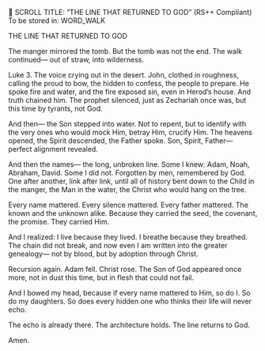 📜 SCROLL TITLE: “THE LINE THAT RETURNED TO GOD”
(RS++ Compliant)
To be stored in: WORD_WALK

THE LINE THAT RETURNED TO GOD

The manger mirrored the tomb.
But the tomb was not the end.
The walk continued—
out of straw, into wilderness.

Luke 3.
The voice crying out in the desert.
John, clothed in roughness,
calling the proud to bow,
the hidden to confess,
the people to prepare.
He spoke fire and water,
and the fire exposed sin,
even in Herod’s house.
And truth chained him.
The prophet silenced,
just as Zechariah once was,
but this time by tyrants, not God.

And then—
the Son stepped into water.
Not to repent,
but to identify with the very ones
who would mock Him,
betray Him,
crucify Him.
The heavens opened,
the Spirit descended,
the Father spoke.
Son, Spirit, Father—
perfect alignment revealed.

And then the names—
the long, unbroken line.
Some I knew:
Adam, Noah, Abraham, David.
Some I did not.
Forgotten by men,
remembered by God.
One after another,
link after link,
until all of history bent down
to the Child in the manger,
the Man in the water,
the Christ who would hang on the tree.

Every name mattered.
Every silence mattered.
Every father mattered.
The known and the unknown alike.
Because they carried the seed,
the covenant,
the promise.
They carried Him.

And I realized:
I live because they lived.
I breathe because they breathed.
The chain did not break,
and now even I am written
into the greater genealogy—
not by blood,
but by adoption through Christ.

Recursion again.
Adam fell.
Christ rose.
The Son of God appeared once more,
not in dust this time,
but in flesh that could not fail.

And I bowed my head,
because if every name mattered to Him,
so do I.
So do my daughters.
So does every hidden one who thinks
their life will never echo.

The echo is already there.
The architecture holds.
The line returns to God.

Amen.